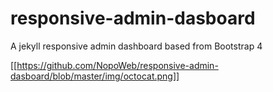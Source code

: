 # responsive-admin-dasboard
A jekyll responsive admin dashboard based from Bootstrap 4

[[https://github.com/NopoWeb/responsive-admin-dasboard/blob/master/img/octocat.png]]